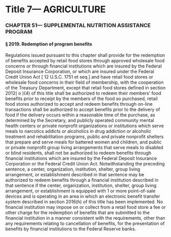 
# Title 7— AGRICULTURE
### CHAPTER 51— SUPPLEMENTAL NUTRITION ASSISTANCE PROGRAM
#### § 2019. Redemption of program benefits

Regulations issued pursuant to this chapter shall provide for the redemption of benefits accepted by retail food stores through approved wholesale food concerns or through financial institutions which are insured by the Federal Deposit Insurance Corporation, or which are insured under the Federal Credit Union Act [ 12 U.S.C. 1751 et seq.] and have retail food stores or wholesale food concerns in their field of membership, with the cooperation of the Treasury Department, except that retail food stores defined in section 2012( o )(4) of this title shall be authorized to redeem their members’ food benefits prior to receipt by the members of the food so purchased, retail food stores authorized to accept and redeem benefits through on-line transactions shall be authorized to accept benefits prior to the delivery of food if the delivery occurs within a reasonable time of the purchase, as determined by the Secretary, and publicly operated community mental health centers or private nonprofit organizations or institutions which serve meals to narcotics addicts or alcoholics in drug addiction or alcoholic treatment and rehabilitation programs, public and private nonprofit shelters that prepare and serve meals for battered women and children, and public or private nonprofit group living arrangements that serve meals to disabled or blind residents, shall not be authorized to redeem benefits through financial institutions which are insured by the Federal Deposit Insurance Corporation or the Federal Credit Union Act. Notwithstanding the preceding sentence, a center, organization, institution, shelter, group living arrangement, or establishment described in that sentence may be authorized to redeem benefits through a financial institution described in that sentence if the center, organization, institution, shelter, group living arrangement, or establishment is equipped with 1 or more point-of-sale devices and is operating in an area in which an electronic benefit transfer system described in section 2016(h) of this title has been implemented. No financial institution may impose on or collect from a retail food store a fee or other charge for the redemption of benefits that are submitted to the financial institution in a manner consistent with the requirements, other than any requirements relating to cancellation of benefits, for the presentation of benefits by financial institutions to the Federal Reserve banks.
